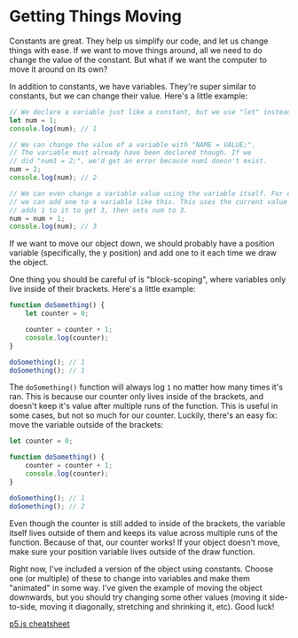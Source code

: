 # Getting Things Moving

Constants are great. They help us simplify our code, and let us change things with ease. If we want to move things around, all we need to do change the value of the constant. But what if we want the computer to move it around on its own?

In addition to constants, we have variables. They're super similar to constants, but we can change their value. Here's a little example:

```js
// We declare a variable just like a constant, but we use "let" instead of "const".
let num = 1;
console.log(num); // 1

// We can change the value of a variable with "NAME = VALUE;".
// The variable must already have been declared though. If we
// did "num1 = 2;", we'd get an error because num1 doesn't exist.
num = 2;
console.log(num); // 2

// We can even change a variable value using the variable itself. For example,
// we can add one to a variable like this. This uses the current value of num (2),
// adds 1 to it to get 3, then sets num to 3.
num = num + 1;
console.log(num); // 3
```

If we want to move our object down, we should probably have a position variable (specifically, the y position) and add one to it each time we draw the object.

One thing you should be careful of is "block-scoping", where variables only live inside of their brackets. Here's a little example:

```js
function doSomething() {
    let counter = 0;

    counter = counter + 1;
    console.log(counter);
}

doSomething(); // 1
doSomething(); // 1
```

The `doSomething()` function will always log `1` no matter how many times it's ran. This is because our counter only lives inside of the brackets, and doesn't keep it's value after multiple runs of the function. This is useful in some cases, but not so much for our counter. Luckily, there's an easy fix: move the variable outside of the brackets:

```js
let counter = 0;

function doSomething() {
    counter = counter + 1;
    console.log(counter);
}

doSomething(); // 1
doSomething(); // 2
```

Even though the counter is still added to inside of the brackets, the variable itself lives outside of them and keeps its value across multiple runs of the function. Because of that, our counter works! If your object doesn't move, make sure your position variable lives outside of the draw function.

Right now, I've included a version of the object using constants. Choose one (or multiple) of these to change into variables and make them "animated" in some way. I've given the example of moving the object downwards, but you should try changing some other values (moving it side-to-side, moving it diagonally, stretching and shrinking it, etc). Good luck!

[p5.js cheatsheet](https://bmoren.github.io/p5js-cheat-sheet/)
